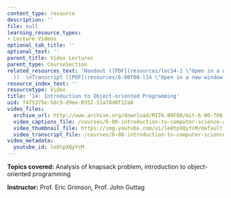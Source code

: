 ```yaml
---
content_type: resource
description: ''
file: null
learning_resource_types:
- Lecture Videos
optional_tab_title: ''
optional_text: ''
parent_title: Video Lectures
parent_type: CourseSection
related_resources_text: "Handout ([PDF](resources/lec14-1 \"Open in a new window.\"\
  ))  \nTranscript ([PDF](resources/6-00f08-l14 \"Open in a new window.\"))"
resource_index_text: ''
resourcetype: Video
title: '14: Introduction to Object-oriented Programming'
uid: f475375e-58c9-d9ee-0352-51a78d0f12a0
video_files:
  archive_url: http://www.archive.org/download/MIT6.00F08/mit-6-00-f08-lec14_300k.mp4
  video_captions_file: /courses/6-00-introduction-to-computer-science-and-programming-fall-2008/b4c8809fa48a5694b7f48584c320b3c4_le8tpXQyYcM.vtt
  video_thumbnail_file: https://img.youtube.com/vi/le8tpXQyYcM/default.jpg
  video_transcript_file: /courses/6-00-introduction-to-computer-science-and-programming-fall-2008/67b40af57e70bfb766ebf1290076037f_le8tpXQyYcM.pdf
video_metadata:
  youtube_id: le8tpXQyYcM
---
```


**Topics covered:** Analysis of knapsack problem, introduction to object-oriented programming

**Instructor:** Prof. Eric Grimson, Prof. John Guttag